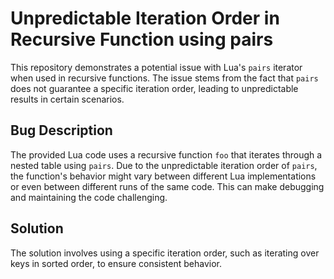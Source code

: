 # Unpredictable Iteration Order in Recursive Function using pairs
This repository demonstrates a potential issue with Lua's `pairs` iterator when used in recursive functions. The issue stems from the fact that `pairs` does not guarantee a specific iteration order, leading to unpredictable results in certain scenarios.

## Bug Description
The provided Lua code uses a recursive function `foo` that iterates through a nested table using `pairs`. Due to the unpredictable iteration order of `pairs`, the function's behavior might vary between different Lua implementations or even between different runs of the same code. This can make debugging and maintaining the code challenging.

## Solution
The solution involves using a specific iteration order, such as iterating over keys in sorted order, to ensure consistent behavior.